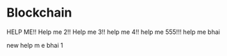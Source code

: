 # Blockchain

HELP ME!!
Help me 2!!
Help me 3!!
help me 4!!
help me 555!!!
help me bhai

new help m e bhai 1
